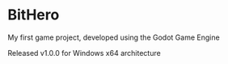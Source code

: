 # BitHero
My first game project, developed using the Godot Game Engine

Released v1.0.0 for Windows x64 architecture
